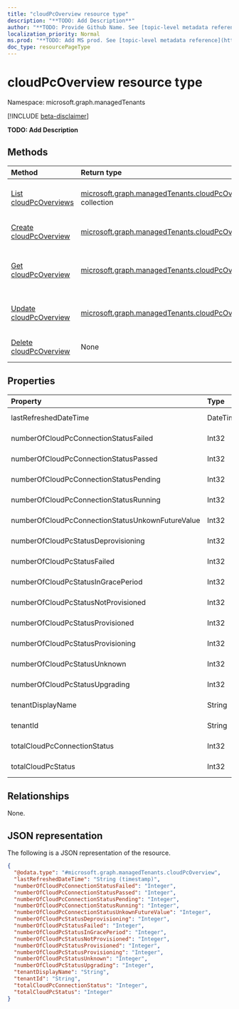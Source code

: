```yaml
---
title: "cloudPcOverview resource type"
description: "**TODO: Add Description**"
author: "**TODO: Provide Github Name. See [topic-level metadata reference](https://msgo.azurewebsites.net/add/document/guidelines/metadata.html#topic-level-metadata)**"
localization_priority: Normal
ms.prod: "**TODO: Add MS prod. See [topic-level metadata reference](https://msgo.azurewebsites.net/add/document/guidelines/metadata.html#topic-level-metadata)**"
doc_type: resourcePageType
---
```


# cloudPcOverview resource type

Namespace: microsoft.graph.managedTenants

[!INCLUDE [beta-disclaimer](../../includes/beta-disclaimer.md)]

**TODO: Add Description**

## Methods
|Method|Return type|Description|
|:---|:---|:---|
|[List cloudPcOverviews](../api/managedtenants-cloudpcoverview-list.md)|[microsoft.graph.managedTenants.cloudPcOverview](../resources/managedtenants-cloudpcoverview.md) collection|Get a list of the [cloudPcOverview](../resources/managedtenants-cloudpcoverview.md) objects and their properties.|
|[Create cloudPcOverview](../api/managedtenants-cloudpcoverview-create.md)|[microsoft.graph.managedTenants.cloudPcOverview](../resources/managedtenants-cloudpcoverview.md)|Create a new [cloudPcOverview](../resources/managedtenants-cloudpcoverview.md) object.|
|[Get cloudPcOverview](../api/managedtenants-cloudpcoverview-get.md)|[microsoft.graph.managedTenants.cloudPcOverview](../resources/managedtenants-cloudpcoverview.md)|Read the properties and relationships of a [cloudPcOverview](../resources/managedtenants-cloudpcoverview.md) object.|
|[Update cloudPcOverview](../api/managedtenants-cloudpcoverview-update.md)|[microsoft.graph.managedTenants.cloudPcOverview](../resources/managedtenants-cloudpcoverview.md)|Update the properties of a [cloudPcOverview](../resources/managedtenants-cloudpcoverview.md) object.|
|[Delete cloudPcOverview](../api/managedtenants-cloudpcoverview-delete.md)|None|Deletes a [cloudPcOverview](../resources/managedtenants-cloudpcoverview.md) object.|

## Properties
|Property|Type|Description|
|:---|:---|:---|
|lastRefreshedDateTime|DateTimeOffset|**TODO: Add Description**|
|numberOfCloudPcConnectionStatusFailed|Int32|**TODO: Add Description**|
|numberOfCloudPcConnectionStatusPassed|Int32|**TODO: Add Description**|
|numberOfCloudPcConnectionStatusPending|Int32|**TODO: Add Description**|
|numberOfCloudPcConnectionStatusRunning|Int32|**TODO: Add Description**|
|numberOfCloudPcConnectionStatusUnkownFutureValue|Int32|**TODO: Add Description**|
|numberOfCloudPcStatusDeprovisioning|Int32|**TODO: Add Description**|
|numberOfCloudPcStatusFailed|Int32|**TODO: Add Description**|
|numberOfCloudPcStatusInGracePeriod|Int32|**TODO: Add Description**|
|numberOfCloudPcStatusNotProvisioned|Int32|**TODO: Add Description**|
|numberOfCloudPcStatusProvisioned|Int32|**TODO: Add Description**|
|numberOfCloudPcStatusProvisioning|Int32|**TODO: Add Description**|
|numberOfCloudPcStatusUnknown|Int32|**TODO: Add Description**|
|numberOfCloudPcStatusUpgrading|Int32|**TODO: Add Description**|
|tenantDisplayName|String|**TODO: Add Description**|
|tenantId|String|**TODO: Add Description**|
|totalCloudPcConnectionStatus|Int32|**TODO: Add Description**|
|totalCloudPcStatus|Int32|**TODO: Add Description**|

## Relationships
None.

## JSON representation
The following is a JSON representation of the resource.
<!-- {
  "blockType": "resource",
  "keyProperty": "id",
  "@odata.type": "microsoft.graph.managedTenants.cloudPcOverview",
  "openType": true
}
-->
``` json
{
  "@odata.type": "#microsoft.graph.managedTenants.cloudPcOverview",
  "lastRefreshedDateTime": "String (timestamp)",
  "numberOfCloudPcConnectionStatusFailed": "Integer",
  "numberOfCloudPcConnectionStatusPassed": "Integer",
  "numberOfCloudPcConnectionStatusPending": "Integer",
  "numberOfCloudPcConnectionStatusRunning": "Integer",
  "numberOfCloudPcConnectionStatusUnkownFutureValue": "Integer",
  "numberOfCloudPcStatusDeprovisioning": "Integer",
  "numberOfCloudPcStatusFailed": "Integer",
  "numberOfCloudPcStatusInGracePeriod": "Integer",
  "numberOfCloudPcStatusNotProvisioned": "Integer",
  "numberOfCloudPcStatusProvisioned": "Integer",
  "numberOfCloudPcStatusProvisioning": "Integer",
  "numberOfCloudPcStatusUnknown": "Integer",
  "numberOfCloudPcStatusUpgrading": "Integer",
  "tenantDisplayName": "String",
  "tenantId": "String",
  "totalCloudPcConnectionStatus": "Integer",
  "totalCloudPcStatus": "Integer"
}
```

